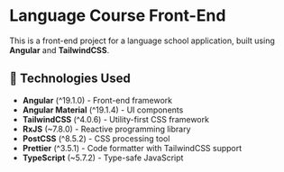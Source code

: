 # Language Course Front-End

This is a front-end project for a language school application, built using **Angular** and **TailwindCSS**.

## 🚀 Technologies Used

- **Angular** (^19.1.0) - Front-end framework
- **Angular Material** (^19.1.4) - UI components
- **TailwindCSS** (^4.0.6) - Utility-first CSS framework
- **RxJS** (~7.8.0) - Reactive programming library
- **PostCSS** (^8.5.2) - CSS processing tool
- **Prettier** (^3.5.1) - Code formatter with TailwindCSS support
- **TypeScript** (~5.7.2) - Type-safe JavaScript
